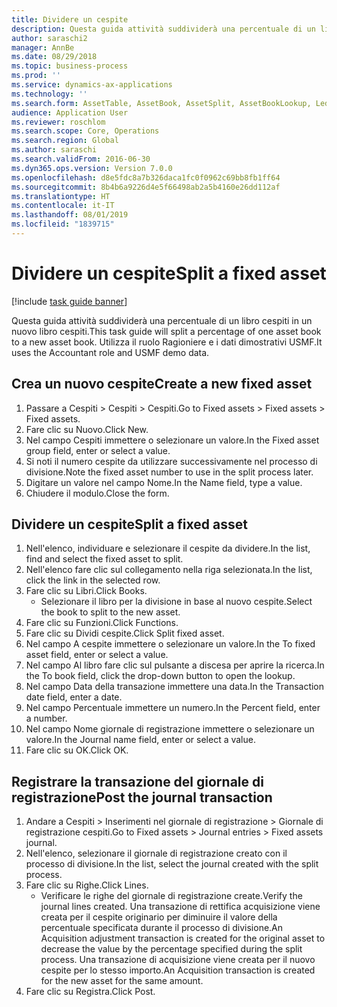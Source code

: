 ```yaml
---
title: Dividere un cespite
description: Questa guida attività suddividerà una percentuale di un libro cespiti in un nuovo libro cespiti.
author: saraschi2
manager: AnnBe
ms.date: 08/29/2018
ms.topic: business-process
ms.prod: ''
ms.service: dynamics-ax-applications
ms.technology: ''
ms.search.form: AssetTable, AssetBook, AssetSplit, AssetBookLookup, LedgerJournalTable, LedgerJournalTransAsset
audience: Application User
ms.reviewer: roschlom
ms.search.scope: Core, Operations
ms.search.region: Global
ms.author: saraschi
ms.search.validFrom: 2016-06-30
ms.dyn365.ops.version: Version 7.0.0
ms.openlocfilehash: d8e5fdc8a7b326daca1fc0f0962c69bb8fb1ff64
ms.sourcegitcommit: 8b4b6a9226d4e5f66498ab2a5b4160e26dd112af
ms.translationtype: HT
ms.contentlocale: it-IT
ms.lasthandoff: 08/01/2019
ms.locfileid: "1839715"
---
```

# <a name="split-a-fixed-asset"></a><span data-ttu-id="70c6f-103">Dividere un cespite</span><span class="sxs-lookup"><span data-stu-id="70c6f-103">Split a fixed asset</span></span>

[!include [task guide banner](../../includes/task-guide-banner.md)]

<span data-ttu-id="70c6f-104">Questa guida attività suddividerà una percentuale di un libro cespiti in un nuovo libro cespiti.</span><span class="sxs-lookup"><span data-stu-id="70c6f-104">This task guide will split a percentage of one asset book to a new asset book.</span></span>  <span data-ttu-id="70c6f-105">Utilizza il ruolo Ragioniere e i dati dimostrativi USMF.</span><span class="sxs-lookup"><span data-stu-id="70c6f-105">It uses the Accountant role and USMF demo data.</span></span>


## <a name="create-a-new-fixed-asset"></a><span data-ttu-id="70c6f-106">Crea un nuovo cespite</span><span class="sxs-lookup"><span data-stu-id="70c6f-106">Create a new fixed asset</span></span>
1. <span data-ttu-id="70c6f-107">Passare a Cespiti > Cespiti > Cespiti.</span><span class="sxs-lookup"><span data-stu-id="70c6f-107">Go to Fixed assets > Fixed assets > Fixed assets.</span></span>
2. <span data-ttu-id="70c6f-108">Fare clic su Nuovo.</span><span class="sxs-lookup"><span data-stu-id="70c6f-108">Click New.</span></span>
3. <span data-ttu-id="70c6f-109">Nel campo Cespiti immettere o selezionare un valore.</span><span class="sxs-lookup"><span data-stu-id="70c6f-109">In the Fixed asset group field, enter or select a value.</span></span>
4. <span data-ttu-id="70c6f-110">Si noti il numero cespite da utilizzare successivamente nel processo di divisione.</span><span class="sxs-lookup"><span data-stu-id="70c6f-110">Note the fixed asset number to use in the split process later.</span></span>
5. <span data-ttu-id="70c6f-111">Digitare un valore nel campo Nome.</span><span class="sxs-lookup"><span data-stu-id="70c6f-111">In the Name field, type a value.</span></span>
6. <span data-ttu-id="70c6f-112">Chiudere il modulo.</span><span class="sxs-lookup"><span data-stu-id="70c6f-112">Close the form.</span></span>

## <a name="split-a-fixed-asset"></a><span data-ttu-id="70c6f-113">Dividere un cespite</span><span class="sxs-lookup"><span data-stu-id="70c6f-113">Split a fixed asset</span></span>
1. <span data-ttu-id="70c6f-114">Nell'elenco, individuare e selezionare il cespite da dividere.</span><span class="sxs-lookup"><span data-stu-id="70c6f-114">In the list, find and select the fixed asset to split.</span></span>
2. <span data-ttu-id="70c6f-115">Nell'elenco fare clic sul collegamento nella riga selezionata.</span><span class="sxs-lookup"><span data-stu-id="70c6f-115">In the list, click the link in the selected row.</span></span>
3. <span data-ttu-id="70c6f-116">Fare clic su Libri.</span><span class="sxs-lookup"><span data-stu-id="70c6f-116">Click Books.</span></span>
    * <span data-ttu-id="70c6f-117">Selezionare il libro per la divisione in base al nuovo cespite.</span><span class="sxs-lookup"><span data-stu-id="70c6f-117">Select the book to split to the new asset.</span></span>  
4. <span data-ttu-id="70c6f-118">Fare clic su Funzioni.</span><span class="sxs-lookup"><span data-stu-id="70c6f-118">Click Functions.</span></span>
5. <span data-ttu-id="70c6f-119">Fare clic su Dividi cespite.</span><span class="sxs-lookup"><span data-stu-id="70c6f-119">Click Split fixed asset.</span></span>
6. <span data-ttu-id="70c6f-120">Nel campo A cespite immettere o selezionare un valore.</span><span class="sxs-lookup"><span data-stu-id="70c6f-120">In the To fixed asset field, enter or select a value.</span></span>
7. <span data-ttu-id="70c6f-121">Nel campo Al libro fare clic sul pulsante a discesa per aprire la ricerca.</span><span class="sxs-lookup"><span data-stu-id="70c6f-121">In the To book field, click the drop-down button to open the lookup.</span></span>
8. <span data-ttu-id="70c6f-122">Nel campo Data della transazione immettere una data.</span><span class="sxs-lookup"><span data-stu-id="70c6f-122">In the Transaction date field, enter a date.</span></span>
9. <span data-ttu-id="70c6f-123">Nel campo Percentuale immettere un numero.</span><span class="sxs-lookup"><span data-stu-id="70c6f-123">In the Percent field, enter a number.</span></span>
10. <span data-ttu-id="70c6f-124">Nel campo Nome giornale di registrazione immettere o selezionare un valore.</span><span class="sxs-lookup"><span data-stu-id="70c6f-124">In the Journal name field, enter or select a value.</span></span>
11. <span data-ttu-id="70c6f-125">Fare clic su OK.</span><span class="sxs-lookup"><span data-stu-id="70c6f-125">Click OK.</span></span>

## <a name="post-the-journal-transaction"></a><span data-ttu-id="70c6f-126">Registrare la transazione del giornale di registrazione</span><span class="sxs-lookup"><span data-stu-id="70c6f-126">Post the journal transaction</span></span>
1. <span data-ttu-id="70c6f-127">Andare a Cespiti > Inserimenti nel giornale di registrazione > Giornale di registrazione cespiti.</span><span class="sxs-lookup"><span data-stu-id="70c6f-127">Go to Fixed assets > Journal entries > Fixed assets journal.</span></span>
2. <span data-ttu-id="70c6f-128">Nell'elenco, selezionare il giornale di registrazione creato con il processo di divisione.</span><span class="sxs-lookup"><span data-stu-id="70c6f-128">In the list, select the journal created with the split process.</span></span>
3. <span data-ttu-id="70c6f-129">Fare clic su Righe.</span><span class="sxs-lookup"><span data-stu-id="70c6f-129">Click Lines.</span></span>
    * <span data-ttu-id="70c6f-130">Verificare le righe del giornale di registrazione create.</span><span class="sxs-lookup"><span data-stu-id="70c6f-130">Verify the journal lines created.</span></span>  <span data-ttu-id="70c6f-131">Una transazione di rettifica acquisizione viene creata per il cespite originario per diminuire il valore della percentuale specificata durante il processo di divisione.</span><span class="sxs-lookup"><span data-stu-id="70c6f-131">An Acquisition adjustment transaction is created for the original asset to decrease the value by the percentage specified during the split process.</span></span>  <span data-ttu-id="70c6f-132">Una transazione di acquisizione viene creata per il nuovo cespite per lo stesso importo.</span><span class="sxs-lookup"><span data-stu-id="70c6f-132">An Acquisition transaction is created for the new asset for the same amount.</span></span>  
4. <span data-ttu-id="70c6f-133">Fare clic su Registra.</span><span class="sxs-lookup"><span data-stu-id="70c6f-133">Click Post.</span></span>

